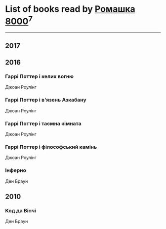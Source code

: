 # List of books read by [Ромашка 8000](https://www.facebook.com/app_scoped_user_id/1367562056650260/)<sup>7</sup>
---

## 2017




## 2016

### Гаррі Поттер і келих вогню
Джоан Роулінг


### Гаррі Поттер і в'язень Азкабану
Джоан Роулінг


### Гаррі Поттер і таємна кімната
Джоан Роулінг


### Гаррі Поттер і філософський камінь
Джоан Роулінг


### Інферно
Ден Браун



## 2010

### Код да Вінчі
Ден Браун



